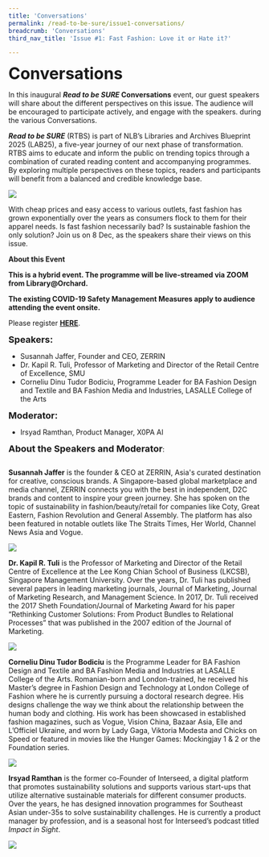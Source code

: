 ```yaml
---
title: 'Conversations'
permalink: /read-to-be-sure/issue1-conversations/
breadcrumb: 'Conversations'
third_nav_title: 'Issue #1: Fast Fashion: Love it or Hate it?'

---
```


**<font size=6>Conversations</font>**

In this inaugural ***Read to be SURE* Conversations** event, our guest speakers will share about the different perspectives on this issue. The audience will be encouraged to participate actively, and engage with the speakers. during the various Conversations. 

***Read to be SURE*** (RTBS) is part of NLB’s Libraries and Archives Blueprint 2025 (LAB25), a five-year journey of our next phase of transformation. RTBS aims to educate and inform the public on trending topics through a combination of curated reading content and accompanying programmes. By exploring multiple perspectives on these topics, readers and participants will benefit from a balanced and credible knowledge base.

<a href="https://www.eventbrite.sg/e/fast-fashion-love-it-or-hate-it-read-to-be-sure-tickets-202741323757">![](../images/RTBS1-EventBrite.JPG)</a>

With cheap prices and easy access to various outlets, fast fashion has grown exponentially over the years as consumers flock to them for their apparel needs. Is fast fashion necessarily bad? Is sustainable fashion the only solution? Join us on 8 Dec, as the speakers share their views on this issue. 



**About this Event**

**This is a hybrid event. The programme will be live-streamed via ZOOM from Library@Orchard.**

**The existing COVID-19 Safety Management Measures apply to audience attending the event onsite.**

Please register **[HERE](https://www.eventbrite.sg/e/fast-fashion-love-it-or-hate-it-read-to-be-sure-tickets-202741323757)**. 



**<font size="4">Speakers:</font>**

- Susannah Jaffer, Founder and CEO, ZERRIN
- Dr. Kapil R. Tuli, Professor of Marketing and Director of the Retail Centre of Excellence, SMU
- Corneliu Dinu Tudor Bodiciu, Programme Leader for BA Fashion Design and Textile and BA Fashion Media and Industries, LASALLE College of the Arts

**<font size="4">Moderator:</font>** 

- Irsyad Ramthan, Product Manager, X0PA AI

   

**<font size="4">About the Speakers and Moderator</font>**:

![]()

**Susannah Jaffer** is the founder & CEO at ZERRIN, Asia's curated destination for creative, conscious brands. A Singapore-based global marketplace and media channel, ZERRIN connects you with the best in independent, D2C brands and content to inspire your green journey. She has spoken on the topic of sustainability in fashion/beauty/retail for companies like Coty, Great Eastern, Fashion Revolution and General Assembly. The platform has also been featured in notable outlets like The Straits Times, Her World, Channel News Asia and Vogue.

![](../images/rtbs1-susannah.JPG)

**Dr. Kapil R. Tuli** is the Professor of Marketing and Director of the Retail Centre of Excellence at the Lee Kong Chian School of Business (LKCSB), Singapore Management University. Over the years, Dr. Tuli has published several papers in leading marketing journals, Journal of Marketing, Journal of Marketing Research, and Management Science. In 2017, Dr. Tuli received the 2017 Sheth Foundation/Journal of Marketing Award for his paper “Rethinking Customer Solutions: From Product Bundles to Relational Processes” that was published in the 2007 edition of the Journal of Marketing.

![](../images/rtbs1-kapil.png)



**Corneliu Dinu Tudor Bodiciu** is the Programme Leader for BA Fashion Design and Textile and BA Fashion Media and Industries at LASALLE College of the Arts. Romanian-born and London-trained, he received his Master’s degree in Fashion Design and Technology at London College of Fashion where he is currently pursuing a doctoral research degree. His designs challenge the way we think about the relationship between the human body and clothing. His work has been showcased in established fashion magazines, such as Vogue, Vision China, Bazaar Asia, Elle and L’Officiel Ukraine, and worn by Lady Gaga, Viktoria Modesta and Chicks on Speed or featured in movies like the Hunger Games: Mockingjay 1 & 2 or the Foundation series.

![](../images/rtbs1-dinu.JPG)



**Irsyad Ramthan** is the former co-Founder of Interseed, a digital platform that promotes sustainability solutions and supports various start-ups that utilize alternative sustainable materials for different consumer products. Over the years, he has designed innovation programmes for Southeast Asian under-35s to solve sustainability challenges. He is currently a product manager by profession, and is a seasonal host for Interseed’s podcast titled *Impact in Sight*.  

![](../images/rtbs1-moderator.jpg) 